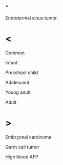 # .

Endodermal sinus tumor.

# <

Common

Infant

Preschool child

Adolescent

Young adult

Adult

# >

Embryonal carcinoma

Germ cell tumor

High blood AFP
